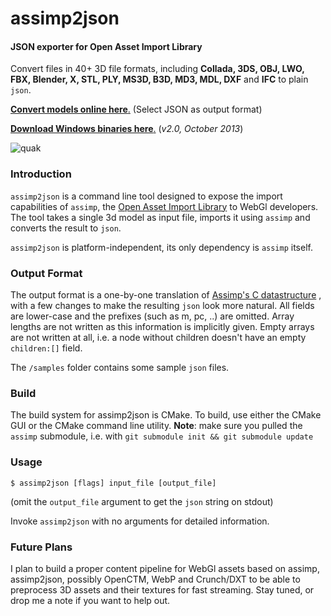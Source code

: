 assimp2json
========

#### JSON exporter for Open Asset Import Library ####

Convert files in 40+ 3D file formats, including __Collada, 3DS, OBJ, LWO, FBX, Blender, X, STL, PLY, MS3D, B3D, MD3, MDL, DXF__ and __IFC__ to plain `json`.

[__Convert models online here__.](http://www.greentoken.de/onlineconv/) (Select JSON as output format)

[__Download Windows binaries here__.](https://github.com/acgessler/assimp2json/releases) (_v2.0, October 2013_)

![quak](http://s21.postimg.org/nu1bfiobr/dwarf22.png)

### Introduction ###

`assimp2json` is a command line tool designed to expose the import capabilities of `assimp`, the [Open Asset Import Library](http://assimp.sourceforge.net) to WebGl developers. The tool takes a single 3d model as input file, imports it using `assimp` and converts the result to `json`.

`assimp2json` is platform-independent, its only dependency is `assimp` itself.

### Output Format ###

The output format is a one-by-one translation of [Assimp's C datastructure](http://assimp.sourceforge.net/lib_html/structai_scene.html) , with a few changes to make the resulting `json` look more natural. All fields are lower-case and the prefixes (such as m, pc, ..) are omitted. Array lengths are not written as this information is implicitly given. Empty arrays are not written at all, i.e. a node without children doesn't have an empty `children:[]` field.

The `/samples` folder contains some sample `json` files.

### Build ###

The build system for assimp2json is CMake. To build, use either the CMake GUI or the CMake command line utility. __Note__: make sure you pulled the `assimp` submodule, i.e. with `git submodule init && git submodule update`

### Usage ###

``` 
$ assimp2json [flags] input_file [output_file] 
```

(omit the `output_file` argument to get the `json` string on stdout)

Invoke `assimp2json` with no arguments for detailed information.

### Future Plans ###

I plan to build a proper content pipeline for WebGl assets based on assimp, assimp2json, possibly OpenCTM, WebP and Crunch/DXT to be able to preprocess 3D assets and their textures for fast streaming. Stay tuned, or drop me a note if you want to help out.








